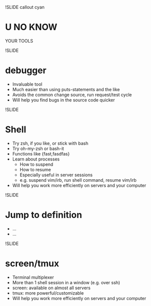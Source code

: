 !SLIDE callout cyan

# U NO KNOW

YOUR TOOLS

!SLIDE

# debugger

* Invaluable tool
* Much easier than using puts-statements and the like
* Avoids the common change source, run request/test cycle
* Will help you find bugs in the source code quicker

!SLIDE

# Shell

* Try zsh, if you like, or stick with bash
* Try oh-my-zsh or bash-it
* Functions like {fast,fasdfas}
* Learn about processes
  * How to suspend
  * How to resume
  * Especially useful in server sessions
  * e.g. suspend vim/irb, run shell command, resume vim/irb
* Will help you work more efficiently on servers and your computer

!SLIDE

# Jump to definition

* ...
* ...

!SLIDE

# screen/tmux

* Terminal multiplexer
* More than 1 shell session in a window (e.g. over ssh)
* screen: available on almost all servers
* tmux: more powerful/customizable
* Will help you work more efficiently on servers and your computer